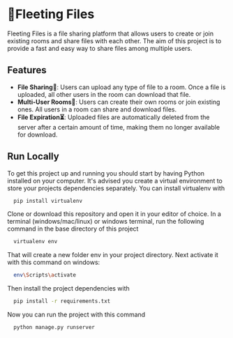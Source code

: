 
# 📁Fleeting Files

Fleeting Files is a file sharing platform that allows users to create or join existing rooms and share files with each other. The aim of this project is to provide a fast and easy way to share files among multiple users.

## Features

- **File Sharing🚀**: Users can upload any type of file to a room. Once a file is uploaded, all other users in the room can download that file.
- **Multi-User Rooms👥**: Users can create their own rooms or join existing ones. All users in a room can share and download files.
- **File Expiration⏳**: Uploaded files are automatically deleted from the server after a certain amount of time, making them no longer available for download.


## Run Locally

To get this project up and running you should start by having Python installed on your computer. It's advised you create a virtual environment to store your projects dependencies separately. You can install virtualenv with

```bash
  pip install virtualenv
```

Clone or download this repository and open it in your editor of choice. In a terminal (windows/mac/linux) or windows terminal, run the following command in the base directory of this project

```bash
  virtualenv env
```

That will create a new folder env in your project directory. Next activate it with this command on windows:

```bash
  env\Scripts\activate
```

Then install the project dependencies with

```bash
  pip install -r requirements.txt
```

Now you can run the project with this command
```bash
  python manage.py runserver
```

